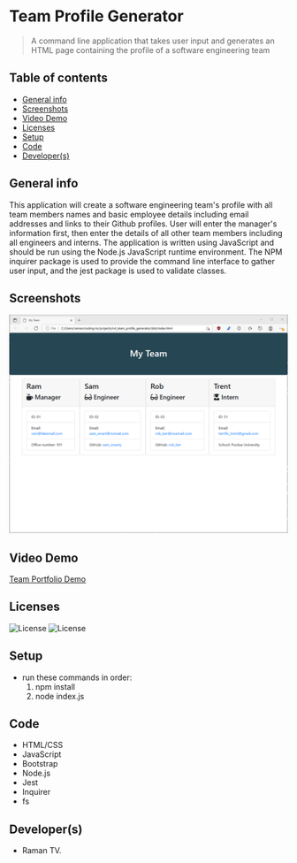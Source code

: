 # Team Profile Generator 
> A command line application that takes user input and generates an HTML page containing the profile of a software engineering team

## Table of contents
  - [General info](#general-info)
  - [Screenshots](#screenshots)
  - [Video Demo](#video-demo)
  - [Licenses](#licenses)
  - [Setup](#setup)
  - [Code](#code)
  - [Developer(s)](#developers)

## General info
This application will create a software engineering team's profile with all team members names and basic employee details including email addresses and links to their Github profiles. User will enter the manager's information first, then enter the details of all other team members including all engineers and interns. The application is written using JavaScript and should be run using the Node.js JavaScript runtime environment. The NPM inquirer package is used to provide the command line interface to gather user input, and the jest package is used to validate classes.

## Screenshots
![Example Portfolio](./images/rvt_team_profile.png)

## Video Demo
[Team Portfolio Demo](https://www.youtube.com/watch?v=ZMrtMJ6bMuM)

## Licenses
![License](https://img.shields.io/static/v1?label=License&message=MIT&color=BLUE) 
![License](https://img.shields.io/static/v1?label=License&message=ISC&color=BLUE) 

## Setup
* run these commands in order:
   1. npm install
   2. node index.js

## Code
* HTML/CSS
* JavaScript
* Bootstrap
* Node.js
* Jest
* Inquirer
* fs

## Developer(s)
* Raman TV.
